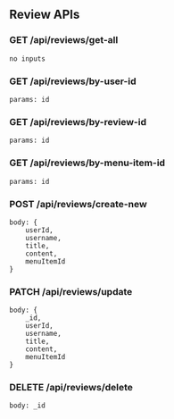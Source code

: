 ## Review APIs

### GET /api/reviews/get-all

    no inputs

### GET /api/reviews/by-user-id

    params: id

### GET /api/reviews/by-review-id

    params: id

### GET /api/reviews/by-menu-item-id

    params: id

### POST /api/reviews/create-new

    body: {
        userId,
        username,
        title,
        content,
        menuItemId
    }

### PATCH /api/reviews/update

    body: {
        _id,
        userId,
        username,
        title,
        content,
        menuItemId
    }

### DELETE /api/reviews/delete

    body: _id
